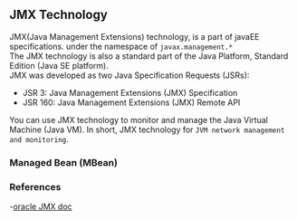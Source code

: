 ## JMX Technology    
JMX(Java Management Extensions) technology, is a part of javaEE specifications. under the namespace of `javax.management.*`   
The JMX technology is also a standard part of the Java Platform, Standard Edition (Java SE platform).   
JMX was developed as two Java Specification Requests (JSRs):
- JSR 3: Java Management Extensions (JMX) Specification
- JSR 160: Java Management Extensions (JMX) Remote API   

You can use JMX technology to monitor and manage the Java Virtual Machine (Java VM).
In short, JMX technology for `JVM network management and monitoring`.
### Managed Bean (MBean)

### References
-[oracle JMX doc](https://docs.oracle.com/en/java/javase/20/jmx/introduction-jmx-technology.html#GUID-72DCB4C1-93F8-4F37-B46E-2C708139C8A5)

